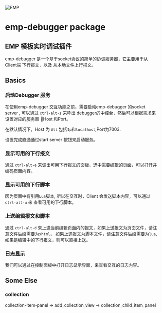 ![EMP](https://github.com/jcrom/emp-debugger/blob/master/images/emp.png)
# emp-debugger package

## EMP 模板实时调试插件

emp-debugger 是一个基于socket协议的简单的协调服务器，它主要用于从Client端 下行报文，以及
从本地文件上行报文。

## Basics
### 启动Debugger 服务

在使用emp-debugger 交互功能之前，需要启动emp-debugger 的socket server , 可以通过
`ctrl-alt-s` 来呼出 debugger的中控台，然后可以根据需求来设置对应的服务器
Host 和Port。

在默认情况下，Host 为 `All` 包括`Ip`和`localhost`,Port为7003.

设置完成直通通过start server 按钮来启动服务。

### 显示可用的下行报文

通过 `ctrl-alt-e` 来调出可用下行报文的面板，选中需要编辑的页面，可以打开并编码页面内容。


### 显示可用的下行脚本

因为页面中有引用`Lua`脚本, 所以在交互时，Client 会发送脚本内容，可以通过`ctrl-alt-u` 來
查看可用的下行脚本。

### 上送编辑报文和脚本

通过 `ctrl-alt-d` 來上送当前编辑页面内的报文，如果上送报文为页面文件，请注意文件后缀需要为`xhtml`，
如果上送报文为脚本文件，请注意文件后缀需要为`lua`,如果是编辑中的下行报文，则可以直接上送。

### 日志显示
我们可以通过在控制面板中打开日志显示界面，来查看交互的日志内容。

## Some Else
### collection
collection-item-panel -> add_collection_view -> collection_child_item_panel
